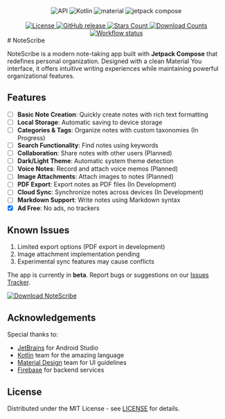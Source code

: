 <div align="center">

<img alt="API" src="https://img.shields.io/badge/Api%2026+-7B4DD2?logo=android&logoColor=white&style=for-the-badge"/>
<img alt="Kotlin" src="https://img.shields.io/badge/Kotlin-8A5ED5?logo=kotlin&logoColor=white&style=for-the-badge"/>
<img alt="material" src="https://custom-icon-badges.demolab.com/badge/material%20you-9D6BEC?style=for-the-badge&logoColor=white&logo=material-you"/>
<img alt="jetpack compose" src="https://img.shields.io/badge/Jetpack%20Compose-7B4DD2?logo=android&logoColor=white&style=for-the-badge">

<br>
<br>

<a href="LICENSE">
    <img src="https://img.shields.io/github/license/ulite-Amr/NoteScribe.svg?color=7B4DD2&style=for-the-badge&logo=gitbook&logoColor=white&labelColor=2A0944" alt="License">
</a>
<a href="https://github.com/ulite-Amr/NoteScribe/releases/latest">
    <img src="https://img.shields.io/github/v/release/ulite-Amr/NoteScribe?color=7B4DD2&style=for-the-badge&logo=pkgsrc&logoColor=white&labelColor=2A0944" alt="GitHub release">
</a>
<a href="https://github.com/ulite-Amr/NoteScribe/stargazers">
    <img src="https://img.shields.io/github/stars/ulite-Amr/NoteScribe.svg?color=7B4DD2&style=for-the-badge&logo=apachespark&logoColor=white&labelColor=2A0944" alt="Stars Count">
</a>
<a href="https://github.com/ulite-Amr/NoteScribe/releases">
    <img src="https://img.shields.io/github/downloads/ulite-Amr/NoteScribe/total.svg?color=7B4DD2&style=for-the-badge&labelColor=2A0944" alt="Download Counts">
</a> 
<a href="https://github.com/ulite-Amr/NoteScribe/actions/workflows/android.yml">
    <img alt="Workflow status" src="https://img.shields.io/github/actions/workflow/status/ulite-Amr/NoteScribe/android.yml?color=7B4DD2&style=for-the-badge&logo=githubactions&logoColor=white&labelColor=2A0944&label=CI">
</a>

</div>
# NoteScribe

NoteScribe is a modern note-taking app built with **Jetpack Compose** that redefines personal organization. Designed with a clean Material You interface, it offers intuitive writing experiences while maintaining powerful organizational features.

## Features
- [ ] **Basic Note Creation**: Quickly create notes with rich text formatting
- [ ] **Local Storage**: Automatic saving to device storage
- [ ] **Categories & Tags**: Organize notes with custom taxonomies (In Progress)
- [ ] **Search Functionality**: Find notes using keywords
- [ ] **Collaboration**: Share notes with other users (Planned)
- [ ] **Dark/Light Theme**: Automatic system theme detection
- [ ] **Voice Notes**: Record and attach voice memos (Planned)
- [ ] **Image Attachments**: Attach images to notes (Planned)
- [ ] **PDF Export**: Export notes as PDF files (In Development)
- [ ] **Cloud Sync**: Synchronize notes across devices (In Development)
- [ ] **Markdown Support**: Write notes using Markdown syntax
- [x] **Ad Free**: No ads, no trackers

## Known Issues
1. Limited export options (PDF export in development)
2. Image attachment implementation pending
3. Experimental sync features may cause conflicts

The app is currently in **beta**. Report bugs or suggestions on our [Issues Tracker](https://github.com/ulite-Amr/NoteScribe/issues).

[![Download NoteScribe](https://img.shields.io/badge/Download-NoteScribe-6650A4?style=for-the-badge&logo=android&logoColor=white)](https://github.com/ulite-Amr/NoteScribe/releases/latest)

## Acknowledgements
Special thanks to:
- [JetBrains](https://www.jetbrains.com/) for Android Studio
- [Kotlin](https://kotlinlang.org/) team for the amazing language
- [Material Design](https://m3.material.io/) team for UI guidelines
- [Firebase](https://firebase.google.com/) for backend services

## License
Distributed under the MIT License - see [LICENSE](https://github.com/ulite-Amr/NoteScribe/blob/main/LICENSE) for details.